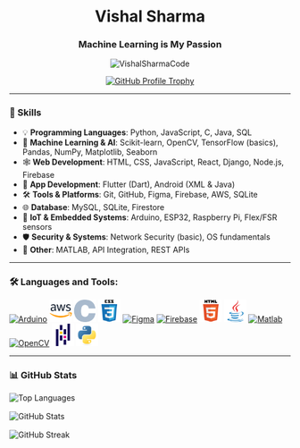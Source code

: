 <h1 align="center">Vishal Sharma</h1>
<h3 align="center">Machine Learning is My Passion</h3>

<p align="center">
  <img src="https://komarev.com/ghpvc/?username=VishalSharmaCode&label=Profile%20views&color=0e75b6&style=flat" alt="VishalSharmaCode" />
</p>

<p align="center">
  <a href="https://github.com/ryo-ma/github-profile-trophy">
    <img src="https://github-profile-trophy.vercel.app/?username=VishalSharmaCode" alt="GitHub Profile Trophy" />
  </a>
</p>

---

### 💼 Skills

- 💡 **Programming Languages**: Python, JavaScript, C, Java, SQL  
- 🧠 **Machine Learning & AI**: Scikit-learn, OpenCV, TensorFlow (basics), Pandas, NumPy, Matplotlib, Seaborn  
- 🕸️ **Web Development**: HTML, CSS, JavaScript, React, Django, Node.js, Firebase  
- 📱 **App Development**: Flutter (Dart), Android (XML & Java)  
- 🛠️ **Tools & Platforms**: Git, GitHub, Figma, Firebase, AWS, SQLite  
- 🌐 **Database**: MySQL, SQLite, Firestore  
- 📡 **IoT & Embedded Systems**: Arduino, ESP32, Raspberry Pi, Flex/FSR sensors  
- 🛡️ **Security & Systems**: Network Security (basic), OS fundamentals  
- 🔧 **Other**: MATLAB, API Integration, REST APIs  

---

### 🛠️ Languages and Tools:
<p align="left">
  <a href="https://www.arduino.cc/" target="_blank"><img src="https://cdn.worldvectorlogo.com/logos/arduino-1.svg" alt="Arduino" width="40" height="40"/></a>
  <a href="https://aws.amazon.com" target="_blank"><img src="https://raw.githubusercontent.com/devicons/devicon/master/icons/amazonwebservices/amazonwebservices-original-wordmark.svg" alt="AWS" width="40" height="40"/></a>
  <a href="https://www.cprogramming.com/" target="_blank"><img src="https://raw.githubusercontent.com/devicons/devicon/master/icons/c/c-original.svg" alt="C" width="40" height="40"/></a>
  <a href="https://www.w3schools.com/css/" target="_blank"><img src="https://raw.githubusercontent.com/devicons/devicon/master/icons/css3/css3-original-wordmark.svg" alt="CSS3" width="40" height="40"/></a>
  <a href="https://www.figma.com/" target="_blank"><img src="https://www.vectorlogo.zone/logos/figma/figma-icon.svg" alt="Figma" width="40" height="40"/></a>
  <a href="https://firebase.google.com/" target="_blank"><img src="https://www.vectorlogo.zone/logos/firebase/firebase-icon.svg" alt="Firebase" width="40" height="40"/></a>
  <a href="https://www.w3.org/html/" target="_blank"><img src="https://raw.githubusercontent.com/devicons/devicon/master/icons/html5/html5-original-wordmark.svg" alt="HTML5" width="40" height="40"/></a>
  <a href="https://www.java.com" target="_blank"><img src="https://raw.githubusercontent.com/devicons/devicon/master/icons/java/java-original.svg" alt="Java" width="40" height="40"/></a>
  <a href="https://www.mathworks.com/" target="_blank"><img src="https://upload.wikimedia.org/wikipedia/commons/2/21/Matlab_Logo.png" alt="Matlab" width="40" height="40"/></a>
  <a href="https://opencv.org/" target="_blank"><img src="https://www.vectorlogo.zone/logos/opencv/opencv-icon.svg" alt="OpenCV" width="40" height="40"/></a>
  <a href="https://pandas.pydata.org/" target="_blank"><img src="https://raw.githubusercontent.com/devicons/devicon/2ae2a900d2f041da66e950e4d48052658d850630/icons/pandas/pandas-original.svg" alt="Pandas" width="40" height="40"/></a>
  <a href="https://www.python.org" target="_blank"><img src="https://raw.githubusercontent.com/devicons/devicon/master/icons/python/python-original.svg" alt="Python" width="40" height="40"/></a>
</p>

---

### 📊 GitHub Stats

<p>
  <img align="left" src="https://github-readme-stats.vercel.app/api/top-langs?username=VishalSharmaCode&show_icons=true&locale=en&layout=compact" alt="Top Languages" />
</p>

<p>&nbsp;</p>

<p>
  <img align="center" src="https://github-readme-stats.vercel.app/api?username=VishalSharmaCode&show_icons=true&locale=en&count_private=true&include_all_commits=true" alt="GitHub Stats" />
</p>

<p>
  <img align="center" src="https://github-readme-streak-stats.herokuapp.com/?user=VishalSharmaCode&count_private=true&include_all_commits=true" alt="GitHub Streak" />
</p>
